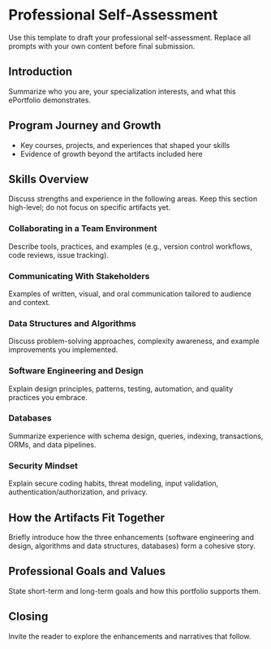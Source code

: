 # Professional Self-Assessment

Use this template to draft your professional self-assessment. Replace all prompts with your own content before final submission.

## Introduction
Summarize who you are, your specialization interests, and what this ePortfolio demonstrates.

## Program Journey and Growth
- Key courses, projects, and experiences that shaped your skills
- Evidence of growth beyond the artifacts included here

## Skills Overview
Discuss strengths and experience in the following areas. Keep this section high-level; do not focus on specific artifacts yet.

### Collaborating in a Team Environment
Describe tools, practices, and examples (e.g., version control workflows, code reviews, issue tracking).

### Communicating With Stakeholders
Examples of written, visual, and oral communication tailored to audience and context.

### Data Structures and Algorithms
Discuss problem-solving approaches, complexity awareness, and example improvements you implemented.

### Software Engineering and Design
Explain design principles, patterns, testing, automation, and quality practices you embrace.

### Databases
Summarize experience with schema design, queries, indexing, transactions, ORMs, and data pipelines.

### Security Mindset
Explain secure coding habits, threat modeling, input validation, authentication/authorization, and privacy.

## How the Artifacts Fit Together
Briefly introduce how the three enhancements (software engineering and design, algorithms and data structures, databases) form a cohesive story.

## Professional Goals and Values
State short-term and long-term goals and how this portfolio supports them.

## Closing
Invite the reader to explore the enhancements and narratives that follow.


